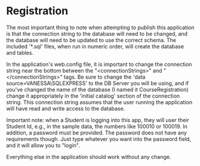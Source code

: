 # Registration
The most important thing to note when attempting to publish this application is that the connection string to the database will need to be changed, and the database will need to be updated to use the correct schema. The included '*.sql' files, when run in numeric order, will create the database and tables.

In the application's web.config file, it is important to change the connection string near the bottom between the "\<connectionStrings>" and "\</connectionStrings>" tags. Be sure to change the 'data source=VANESSA\SQLEXPRESS' to the DB Server you will be using, and if you've changed the name of the database (I named it CourseRegistration) change it appropriately in the 'initial catalog' section of the connection string. This connection string assumes that the user running the application will have read and write access to the database.

Important note: when a Student is logging into this app, they will user their Student Id, e.g., in the sample data, the numbers like 100010 or 100019. In addition, a password must be provided. The password does not have any requirements though. Just type whatever you want into the password field, and it will allow you to "login".

Everything else in the application should work without any change.
